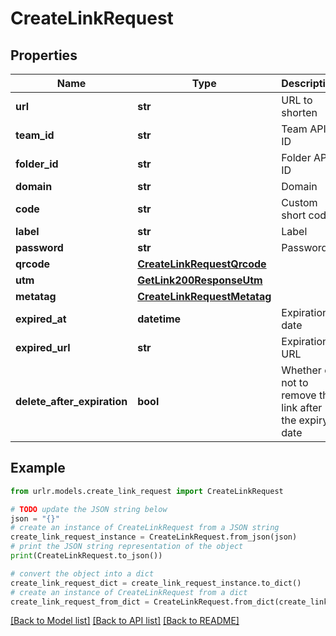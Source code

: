 # CreateLinkRequest


## Properties

Name | Type | Description | Notes
------------ | ------------- | ------------- | -------------
**url** | **str** | URL to shorten | 
**team_id** | **str** | Team API ID | 
**folder_id** | **str** | Folder API ID | [optional] 
**domain** | **str** | Domain | [optional] 
**code** | **str** | Custom short code | [optional] 
**label** | **str** | Label | [optional] 
**password** | **str** | Password | [optional] 
**qrcode** | [**CreateLinkRequestQrcode**](CreateLinkRequestQrcode.md) |  | [optional] 
**utm** | [**GetLink200ResponseUtm**](GetLink200ResponseUtm.md) |  | [optional] 
**metatag** | [**CreateLinkRequestMetatag**](CreateLinkRequestMetatag.md) |  | [optional] 
**expired_at** | **datetime** | Expiration date | [optional] 
**expired_url** | **str** | Expiration URL | [optional] 
**delete_after_expiration** | **bool** | Whether or not to remove the link after the expiry date | [optional] [default to False]

## Example

```python
from urlr.models.create_link_request import CreateLinkRequest

# TODO update the JSON string below
json = "{}"
# create an instance of CreateLinkRequest from a JSON string
create_link_request_instance = CreateLinkRequest.from_json(json)
# print the JSON string representation of the object
print(CreateLinkRequest.to_json())

# convert the object into a dict
create_link_request_dict = create_link_request_instance.to_dict()
# create an instance of CreateLinkRequest from a dict
create_link_request_from_dict = CreateLinkRequest.from_dict(create_link_request_dict)
```
[[Back to Model list]](../README.md#documentation-for-models) [[Back to API list]](../README.md#documentation-for-api-endpoints) [[Back to README]](../README.md)


